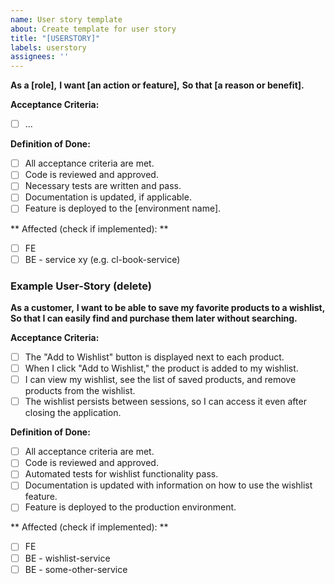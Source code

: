 ```yaml
---
name: User story template
about: Create template for user story
title: "[USERSTORY]"
labels: userstory
assignees: ''
---
```


**As a [role],**
**I want [an action or feature],**
**So that [a reason or benefit].**

**Acceptance Criteria:**
- [ ] ...

**Definition of Done:**
- [ ] All acceptance criteria are met.
- [ ] Code is reviewed and approved.
- [ ] Necessary tests are written and pass.
- [ ] Documentation is updated, if applicable.
- [ ] Feature is deployed to the [environment name].

** Affected (check if implemented): **
- [ ] FE
- [ ] BE - service xy (e.g. cl-book-service)

### Example User-Story (delete)
**As a customer,**
**I want to be able to save my favorite products to a wishlist,**
**So that I can easily find and purchase them later without searching.**

**Acceptance Criteria:**
- [ ] The "Add to Wishlist" button is displayed next to each product.
- [ ] When I click "Add to Wishlist," the product is added to my wishlist.
- [ ] I can view my wishlist, see the list of saved products, and remove products from the wishlist.
- [ ] The wishlist persists between sessions, so I can access it even after closing the application.

**Definition of Done:**
- [ ] All acceptance criteria are met.
- [ ] Code is reviewed and approved.
- [ ] Automated tests for wishlist functionality pass.
- [ ] Documentation is updated with information on how to use the wishlist feature.
- [ ] Feature is deployed to the production environment.

** Affected (check if implemented): **
- [ ] FE
- [ ] BE - wishlist-service
- [ ] BE - some-other-service
